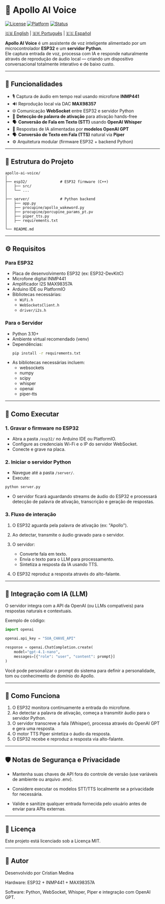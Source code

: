 # 🤖 Apollo AI Voice

[![License](https://img.shields.io/badge/license-MIT-blue.svg)](LICENSE)
[![Platform](https://img.shields.io/badge/platform-ESP32%20%7C%20Python-yellow.svg)]()
[![Status](https://img.shields.io/badge/status-ativo-success.svg)]()

[🇬🇧 English](README.md) | [🇧🇷 Português](README.pt_br.md) | [🇪🇸 Español](README.es.md)

**Apollo AI Voice** é um assistente de voz inteligente alimentado por um microcontrolador **ESP32** e um **servidor Python**.  
Ele captura entrada de voz, processa com IA e responde naturalmente através de reprodução de áudio local — criando um dispositivo conversacional totalmente interativo e de baixo custo.

---

## 🧩 Funcionalidades
- 🎙️ Captura de áudio em tempo real usando microfone **INMP441**  
- 🔊 Reprodução local via DAC **MAX98357**  
- 🌐 Comunicação **WebSocket** entre ESP32 e servidor Python  
- 🧠 **Detecção de palavra de ativação** para ativação hands-free  
- 🗣️ **Conversão de Fala em Texto (STT)** usando **OpenAI Whisper**  
- 🤖 Respostas de IA alimentadas por **modelos OpenAI GPT**  
- 🗣️ **Conversão de Texto em Fala (TTS)** natural via **Piper**  
- ⚙️ Arquitetura modular (firmware ESP32 + backend Python)  

---

## 📁 Estrutura do Projeto
```plaintext
apollo-ai-voice/
│
├── esp32/               # ESP32 firmware (C++)
│   ├── src/
│   └── ...
│
├── server/              # Python backend
│   ├── app.py
│   ├── procupine/apollo_wakeword.py
│   ├── procupine/porcupine_params_pt.pv
│   ├── piper_tts.py
│   ├── requirements.txt
│
└── README.md
```

---

## ⚙️ Requisitos

### Para ESP32
- Placa de desenvolvimento ESP32 (ex: ESP32-DevKitC)
- Microfone digital INMP441
- Amplificador I2S MAX98357A
- Arduino IDE ou PlatformIO
- Bibliotecas necessárias:
  - `WiFi.h`
  - `WebSocketsClient.h`
  - `driver/i2s.h`

### Para o Servidor
- Python 3.10+
- Ambiente virtual recomendado (venv)
- Dependências:
  ```bash
  pip install -r requirements.txt
  ```
- As bibliotecas necessárias incluem:
    - websockets
    - numpy
    - scipy
    - whisper
    - openai
    - piper-tts

---

## 🚀 Como Executar

### 1. Gravar o firmware no ESP32
- Abra a pasta `/esp32/` no Arduino IDE ou PlatformIO.
- Configure as credenciais Wi-Fi e o IP do servidor WebSocket.
- Conecte e grave na placa.

### 2. Iniciar o servidor Python

- Navegue até a pasta `/server/`.
- Execute:
```bash
python server.py
```
- O servidor ficará aguardando streams de áudio do ESP32 e processará detecção de palavra de ativação, transcrição e geração de respostas.

### 3. Fluxo de interação

1. O ESP32 aguarda pela palavra de ativação (ex: "Apollo").
2. Ao detectar, transmite o áudio gravado para o servidor.
3. O servidor:
    - Converte fala em texto.
    - Envia o texto para o LLM para processamento.
    - Sintetiza a resposta da IA usando TTS.

4. O ESP32 reproduz a resposta através do alto-falante.

---

## 🧠 Integração com IA (LLM)

O servidor integra com a API da OpenAI (ou LLMs compatíveis) para respostas naturais e contextuais.

Exemplo de código:
```python
import openai

openai.api_key = "SUA_CHAVE_API"

response = openai.ChatCompletion.create(
    model="gpt-4.1-nano",
    messages=[{"role": "user", "content": prompt}]
)

```
Você pode personalizar o prompt do sistema para definir a personalidade, tom ou conhecimento de domínio do Apollo.

---

## 🧠 Como Funciona

1. O ESP32 monitora continuamente a entrada do microfone.
2. Ao detectar a palavra de ativação, começa a transmitir áudio para o servidor Python.
3. O servidor transcreve a fala (Whisper), processa através do OpenAI GPT e gera uma resposta.
4. O motor TTS Piper sintetiza o áudio da resposta.
5. O ESP32 recebe e reproduz a resposta via alto-falante.

---

## 🛡️ Notas de Segurança e Privacidade

- Mantenha suas chaves de API fora do controle de versão (use variáveis de ambiente ou arquivo .env).

- Considere executar os modelos STT/TTS localmente se a privacidade for necessária.

- Valide e sanitize qualquer entrada fornecida pelo usuário antes de enviar para APIs externas.

---

## 📜 Licença

Este projeto está licenciado sob a Licença MIT.

---

## 💬 Autor

Desenvolvido por Cristian Medina

Hardware: ESP32 + INMP441 + MAX98357A

Software: Python, WebSocket, Whisper, Piper e integração com OpenAI GPT.